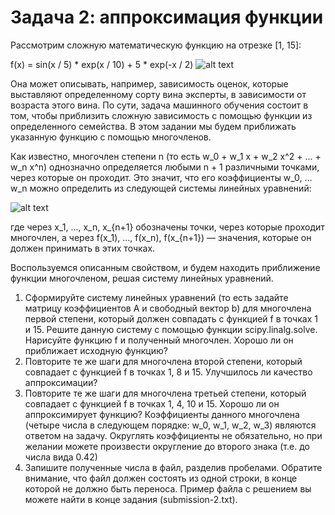 # Задача 2: аппроксимация функции

Рассмотрим сложную математическую функцию на отрезке [1, 15]:

f(x) = sin(x / 5) * exp(x / 10) + 5 * exp(-x / 2)
![alt text](https://d3c33hcgiwev3.cloudfront.net/imageAssetProxy.v1/YzsaOcqaEeW9HA7NOZMxaw_3d529582665934cff77bbcf55a28e43c_image01.png?expiry=1491523200000&hmac=Xr-2BQUJXvcYvyjKBWrE_TDJn_pZr8RWfgfZqba1rxg)

Она может описывать, например, зависимость оценок, которые выставляют определенному сорту вина эксперты, в зависимости от возраста этого вина. По сути, задача машинного обучения состоит в том, чтобы приблизить сложную зависимость с помощью функции из определенного семейства. В этом задании мы будем приближать указанную функцию с помощью многочленов.

Как известно, многочлен степени n (то есть w_0 + w_1 x + w_2 x^2 + ... + w_n x^n) однозначно определяется любыми n + 1 различными точками, через которые он проходит. Это значит, что его коэффициенты w_0, ... w_n можно определить из следующей системы линейных уравнений:

![alt text](https://d3c33hcgiwev3.cloudfront.net/imageAssetProxy.v1/SLHK79HnEeWvxwo5BbZD3w_ed4fb0020ad6ccb0b2e2ea50468b7789_lineqn.png?expiry=1491523200000&hmac=FJRdyx9dneOlKMegYJKJaU6a4_yAMG6cZbWzgu7XBRU)

где через x_1, ..., x_n, x_{n+1} обозначены точки, через которые проходит многочлен, а через f(x_1), ..., f(x_n), f(x_{n+1}) — значения, которые он должен принимать в этих точках.

Воспользуемся описанным свойством, и будем находить приближение функции многочленом, решая систему линейных уравнений.

1. Сформируйте систему линейных уравнений (то есть задайте матрицу коэффициентов A и свободный вектор b) для многочлена первой степени, который должен совпадать с функцией f в точках 1 и 15. Решите данную систему с помощью функции scipy.linalg.solve. Нарисуйте функцию f и полученный многочлен. Хорошо ли он приближает исходную функцию?
2. Повторите те же шаги для многочлена второй степени, который совпадает с функцией f в точках 1, 8 и 15. Улучшилось ли качество аппроксимации?
3. Повторите те же шаги для многочлена третьей степени, который совпадает с функцией f в точках 1, 4, 10 и 15. Хорошо ли он аппроксимирует функцию? Коэффициенты данного многочлена (четыре числа в следующем порядке: w_0, w_1, w_2, w_3) являются ответом на задачу. Округлять коэффициенты не обязательно, но при желании можете произвести округление до второго знака (т.е. до числа вида 0.42)
4. Запишите полученные числа в файл, разделив пробелами. Обратите внимание, что файл должен состоять из одной строки, в конце которой не должно быть переноса. Пример файла с решением вы можете найти в конце задания (submission-2.txt).
